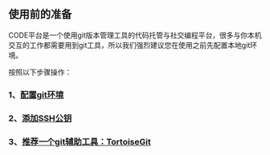 ## 使用前的准备

CODE平台是一个使用git版本管理工具的代码托管与社交编程平台，很多与你本机交互的工作都需要用到git工具，所以我们强烈建议您在使用之前先配置本地git环境。

按照以下步骤操作：

### 1、[配置git环境](/help/CSDN_Code/code_support/FAQ_2_2)

### 2、[添加SSH公钥](/help/CSDN_Code/code_support/FAQ_2_2)

### 3、[推荐一个git辅助工具：TortoiseGit](/help/CSDN_Code/code_support/new_10)